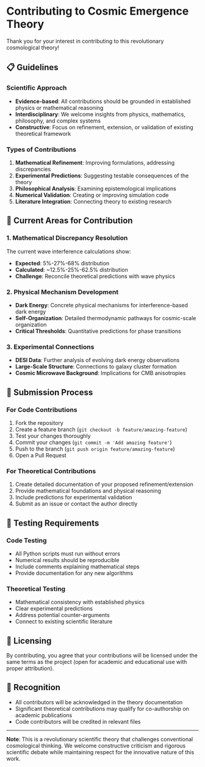 # Contributing to Cosmic Emergence Theory

Thank you for your interest in contributing to this revolutionary cosmological theory!

## 📋 Guidelines

### Scientific Approach
- **Evidence-based**: All contributions should be grounded in established physics or mathematical reasoning
- **Interdisciplinary**: We welcome insights from physics, mathematics, philosophy, and complex systems
- **Constructive**: Focus on refinement, extension, or validation of existing theoretical framework

### Types of Contributions
1. **Mathematical Refinement**: Improving formulations, addressing discrepancies
2. **Experimental Predictions**: Suggesting testable consequences of the theory
3. **Philosophical Analysis**: Examining epistemological implications
4. **Numerical Validation**: Creating or improving simulation code
5. **Literature Integration**: Connecting theory to existing research

## 🎯 Current Areas for Contribution

### 1. Mathematical Discrepancy Resolution
The current wave interference calculations show:
- **Expected**: 5%-27%-68% distribution
- **Calculated**: ~12.5%-25%-62.5% distribution
- **Challenge**: Reconcile theoretical predictions with wave physics

### 2. Physical Mechanism Development
- **Dark Energy**: Concrete physical mechanisms for interference-based dark energy
- **Self-Organization**: Detailed thermodynamic pathways for cosmic-scale organization
- **Critical Thresholds**: Quantitative predictions for phase transitions

### 3. Experimental Connections
- **DESI Data**: Further analysis of evolving dark energy observations
- **Large-Scale Structure**: Connections to galaxy cluster formation
- **Cosmic Microwave Background**: Implications for CMB anisotropies

## 📝 Submission Process

### For Code Contributions
1. Fork the repository
2. Create a feature branch (`git checkout -b feature/amazing-feature`)
3. Test your changes thoroughly
4. Commit your changes (`git commit -m 'Add amazing feature'`)
5. Push to the branch (`git push origin feature/amazing-feature`)
6. Open a Pull Request

### For Theoretical Contributions
1. Create detailed documentation of your proposed refinement/extension
2. Provide mathematical foundations and physical reasoning
3. Include predictions for experimental validation
4. Submit as an issue or contact the author directly

## 🧪 Testing Requirements

### Code Testing
- All Python scripts must run without errors
- Numerical results should be reproducible
- Include comments explaining mathematical steps
- Provide documentation for any new algorithms

### Theoretical Testing
- Mathematical consistency with established physics
- Clear experimental predictions
- Address potential counter-arguments
- Connect to existing scientific literature

## 📜 Licensing

By contributing, you agree that your contributions will be licensed under the same terms as the project (open for academic and educational use with proper attribution).

## 🤝 Recognition

- All contributors will be acknowledged in the theory documentation
- Significant theoretical contributions may qualify for co-authorship on academic publications
- Code contributors will be credited in relevant files

---

**Note**: This is a revolutionary scientific theory that challenges conventional cosmological thinking. We welcome constructive criticism and rigorous scientific debate while maintaining respect for the innovative nature of this work.